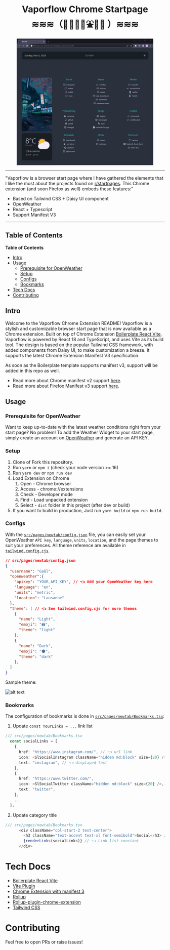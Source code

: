 <div align="center">
<h1>Vaporflow Chrome Startpage<br/>≋≋≋（🗻📼🌸🌴⛲️🐬💾 ）≋≋≋</h1>
<img src="images/intro.png" alt="logo" height="400"/>

</div>

---------------------------------------------------------------------------

"Vaporflow is a browser start page where I have gathered the elements that I like the most about the projects found on [r/startpages](https://www.reddit.com/r/startpages/). This Chrome extension (and soon Firefox as well) embeds these features:"

- Based on Tailwind CSS + Daisy UI component
- OpenWeather
- React + Typescript
- Support Manifest V3

---------------------------------------------------------------------------

## Table of Contents

<!-- START doctoc generated TOC please keep comment here to allow auto update -->
<!-- DON'T EDIT THIS SECTION, INSTEAD RE-RUN doctoc TO UPDATE -->
**Table of Contents**

- [Intro](#intro)
- [Usage](#usage)
  - [Prerequisite for OpenWeather](#prerequisite-for-openweather)
  - [Setup](#setup)
  - [Configs](#configs)
  - [Bookmarks](#bookmarks)
- [Tech Docs <a name="tech"></a>](#tech-docs-a-nametecha)
- [Contributing <a name="contributing"></a>](#contributing-a-namecontributinga)

<!-- END doctoc generated TOC please keep comment here to allow auto update -->

## Intro

Welcome to the Vaporflow Chrome Extension README! Vaporflow is a stylish and customizable browser start page that is now available as a Chrome extension. Built on top of Chrome Extension [Boilerplate React Vite](https://github.com/Jonghakseo/chrome-extension-boilerplate-react-vite), Vaporflow is powered by React 18 and TypeScript, and uses Vite as its build tool. The design is based on the popular Tailwind CSS framework, with added components from Daisy UI, to make customization a breeze. It supports the latest Chrome Extension Manifest V3 specification.

As soon as the Boilerplate template supports manifest v3, support will be added in this repo as well.

- Read more about Chrome manifest v2 support [here](https://developer.chrome.com/docs/extensions/mv2/).
- Read more about Firefox Manifest v3 support [here](https://discourse.mozilla.org/t/manifest-v3/94564).

## Usage

### Prerequisite for OpenWeather

Want to keep up-to-date with the latest weather conditions right from your start page? No problem! To add the Weather Widget to your start page, simply create an account on [OpenWeather](https://openweathermap.org/) and generate an API KEY.

### Setup

1. Clone of Fork this repository.
2. Run `yarn` or `npm i` (check your node version >= 16)
3. Run `yarn dev` or `npm run dev`
4. Load Extension on Chrome
   1. Open - Chrome browser
   2. Access - chrome://extensions
   3. Check - Developer mode
   4. Find - Load unpacked extension
   5. Select - `dist` folder in this project (after dev or build)
5. If you want to build in production, Just run `yarn build` or `npm run build`.

### Configs

With the [`src/pages/newtab/config.json`](./src/pages/newtab/config.json) file, you can easily set your OpenWeather `API key`, `language`, `units`, `location`, and the page themes to suit your preferences. All theme reference are available in [`tailwind.config.cjs`](tailwind.config.cjs).

```json
// src/pages/newtab/config.json
{
  "username": "Gaël",
  "openweather":{
    "apikey": "YOUR_API_KEY", // 👈 Add your OpenWeather key here
    "language": "en",
    "units": "metric",
    "location": "Lausanne"
  },
  "theme": [ // 👈 See tailwind.config.cjs for more themes
    {
      "name": "Light",
      "emoji": "🖨️",
      "theme": "light"
    },
    {
      "name": "Dark",
      "emoji": "🌑",
      "theme": "dark"
    },
  ]
}
```

Sample theme:

![alt text](./images/theme.gif)

### Bookmarks

The configuration of bookmarks is done in [`src/pages/newtab/Bookmarks.tsx`](./src/pages/newtab/Bookmarks.tsx):

1. Update `const YourLinks = ...` link list

```typescript
/// src/pages/newtab/Bookmarks.tsx
  const socialLinks = [
    {
      href: "https://www.instagram.com/", // 👈 url link
      icon: <SlSocialInstagram className="hidden md:block" size={20} />, // 👈 react-icons
      text: "instagram", // 👈 displayed text
    },
    {
      href: "https://www.twitter.com/",
      icon: <SlSocialTwitter className="hidden md:block" size={20} />,
      text: "twitter",
    },
    ...
  ];
```

2. Update category title

```typescript
/// src/pages/newtab/Bookmarks.tsx
      <div className="col-start-2 text-center">
        <h3 className="text-accent text-xl font-semibold">Social</h3> // 👈 Category title
        {renderLinks(socialLinks)} // 👈 Link list constant
      </div>
```

# Tech Docs <a name="tech"></a>

- [Boilerplate React Vite](https://github.com/Jonghakseo/chrome-extension-boilerplate-react-vite)
- [Vite Plugin](https://vitejs.dev/guide/api-plugin.html)
- [Chrome Extension with manifest 3](https://developer.chrome.com/docs/extensions/mv3/)
- [Rollup](https://rollupjs.org/guide/en/)
- [Rollup-plugin-chrome-extension](https://www.extend-chrome.dev/rollup-plugin)
- [Tailwind CSS](https://tailwindcss.com/docs/configuration)

# Contributing <a name="contributing"></a>

Feel free to open PRs or raise issues!
